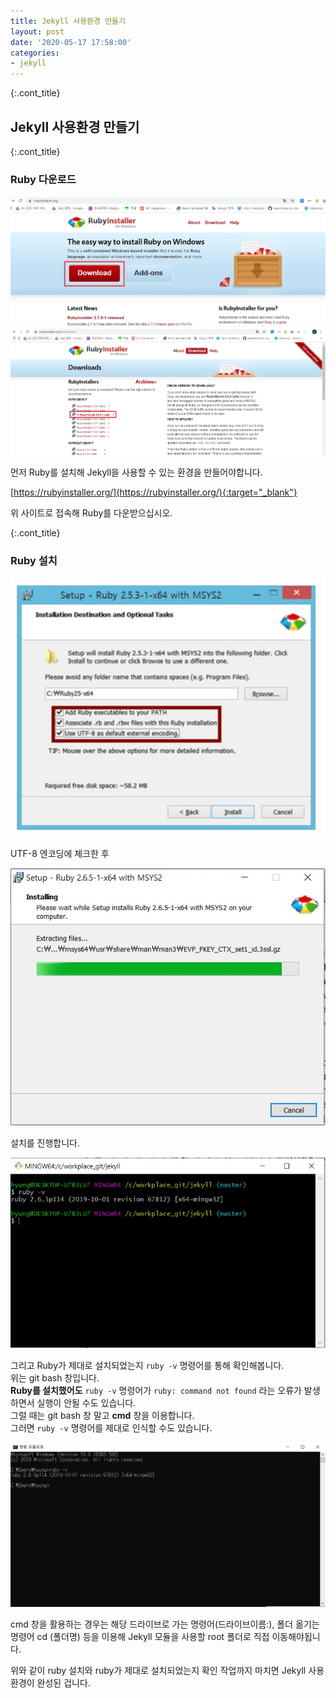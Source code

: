 ```yaml
---
title: Jekyll 사용환경 만들기
layout: post
date: '2020-05-17 17:58:00'
categories:
- jekyll
---
```


{:.cont_title}
## Jekyll 사용환경 만들기

{:.cont_title}
### Ruby 다운로드

![](/static/img/jekyll/img00.jpg)
![](/static/img/jekyll/img01.jpg)

먼저 Ruby를 설치해 Jekyll을 사용할 수 있는 환경을 만들어야합니다.

[https://rubyinstaller.org/](https://rubyinstaller.org/){:target="_blank"}

위 사이트로 접속해 Ruby를 다운받으십시오.

{:.cont_title}
### Ruby 설치

![](/static/img/jekyll/img02.jpg)

UTF-8 엔코딩에 체크한 후

![](/static/img/jekyll/img03.jpg)

설치를 진행합니다.

![](/static/img/jekyll/img04.jpg)

그리고 Ruby가 제대로 설치되었는지 `ruby -v` 명령어를 통해 확인해봅니다.  
위는 git bash 창입니다.  
**Ruby를 설치했어도** `ruby -v` 명령어가 `ruby: command not found` 라는 오류가 발생하면서 실행이 안될 수도 있습니다.  
그럴 때는 git bash 창 말고 **cmd** 창을 이용합니다.  
그러면 `ruby -v` 명령어를 제대로 인식할 수도 있습니다.

![](/static/img/jekyll/img04-0.jpg)

cmd 창을 활용하는 경우는 해당 드라이브로 가는 명령어(드라이브이름:), 
폴더 옮기는 명령어 cd (폴더명) 등을 이용해 Jekyll 모듈을 사용할 root 폴더로 직접 이동해야됩니다.

위와 같이 ruby 설치와 ruby가 제대로 설치되었는지 확인 작업까지 마치면 Jekyll 사용환경이 완성된 겁니다.